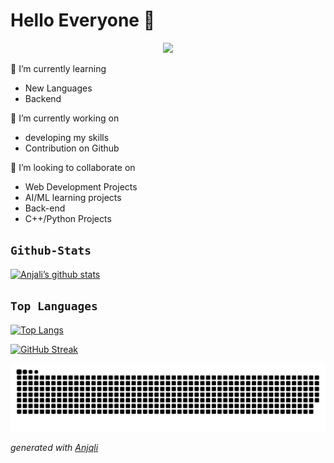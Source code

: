  # Hello Everyone 🙏

<div id="header" align="center">
  <img src="https://media.giphy.com/media/unxCGmTuBvwo2djRLA/giphy.gif" width="300"/>
</div>

                                                                 

🌱 I’m currently learning 
- New Languages
- Backend

🔭 I’m currently working on 

- developing my skills
- Contribution on Github
                                      
👯 I’m looking to collaborate on    
- Web Development Projects
- AI/ML learning projects
- Back-end
- C++/Python Projects 

## `Github-Stats`

[![Anjali’s github stats](https://github-readme-stats.vercel.app/api?username=anjalipathak03)](https://github.com/anjalipathak03)



## `Top Languages`
[![Top Langs](https://github-readme-stats.vercel.app/api/top-langs/?username=anjalipathak03)](https://github.com/anjalipathak03/github-readme-stats)

[![GitHub Streak](http://github-readme-streak-stats.herokuapp.com?user=anjalipathak03&theme=dark&background=000000)](https://git.io/streak-stats)


<!--
<div>

### Commits:
  
  ![Snake animation](https://github.com/anjalipathak03/anjalipathak03/blob/output/github-contribution-grid-snake.svg)
</div>

<div>

### Commits:
  
  ![Snake animation](https://github.com/rpdana/rpdana/blob/output/github-contribution-grid-snake.svg)
</div>-->





<picture>
  <source media="(prefers-color-scheme: dark)" srcset="https://raw.githubusercontent.com/platane/platane/output/github-contribution-grid-snake-dark.svg">
  <source media="(prefers-color-scheme: light)" srcset="https://raw.githubusercontent.com/platane/platane/output/github-contribution-grid-snake.svg">
  <img alt="github contribution grid snake animation" src="https://raw.githubusercontent.com/platane/platane/output/github-contribution-grid-snake.svg">
</picture>

_generated with [Anjqli](https://github.com/anjalipathak03)_











<!--
**03anjali/03anjali** is a ✨ _special_ ✨ repository because its `README.md` (this file) appears on your GitHub profile.

Here are some ideas to get you started:

- 🔭 I’m currently working on ... .

- 🌱 I’m currently learning ...
- 👯 I’m looking to collaborate on ...
- 🤔 I’m looking for help with ...
- 💬 Ask me about ...
- 📫 How to reach me: ...

- 😄 Pronouns: ...
- ⚡ Fun fact: ...
-->

